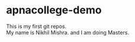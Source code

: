 # apnacollege-demo
This is my first git repos.
<br>
My name is Nikhil Mishra.
and I am doing Masters.
